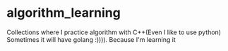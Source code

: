 # algorithm_learning
Collections where I practice algorithm with C++(Even  I like to use python)
Sometimes it will have golang :)))). Because I'm learning it

